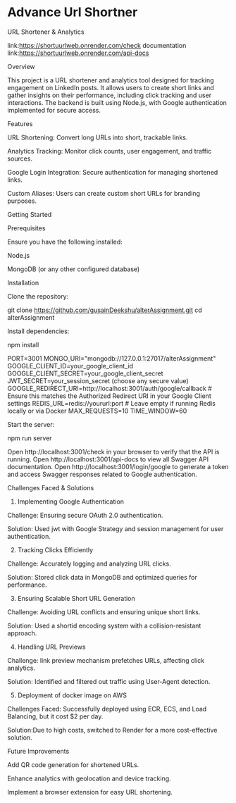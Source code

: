 
# Advance Url Shortner

URL Shortener & Analytics 

link:https://shortuurlweb.onrender.com/check
documentation link:https://shortuurlweb.onrender.com/api-docs

Overview

This project is a URL shortener and analytics tool designed for tracking engagement on LinkedIn posts. It allows users to create short links and gather insights on their performance, including click tracking and user interactions. The backend is built using Node.js, with Google authentication implemented for secure access.

Features

URL Shortening: Convert long URLs into short, trackable links.

Analytics Tracking: Monitor click counts, user engagement, and traffic sources.

Google Login Integration: Secure authentication for managing shortened links.

Custom Aliases: Users can create custom short URLs for branding purposes.

Getting Started

Prerequisites

Ensure you have the following installed:

Node.js

MongoDB (or any other configured database)

Installation

Clone the repository:

git clone https://github.com/gusainDeekshu/alterAssignment.git
cd alterAssignment

Install dependencies:

npm install

PORT=3001
MONGO_URI="mongodb://127.0.0.1:27017/alterAssignment"
GOOGLE_CLIENT_ID=your_google_client_id
GOOGLE_CLIENT_SECRET=your_google_client_secret
JWT_SECRET=your_session_secret (choose any secure value)
GOOGLE_REDIRECT_URI=http://localhost:3001/auth/google/callback  # Ensure this matches the Authorized Redirect URI in your Google Client settings
REDIS_URL=redis://yoururl:port  # Leave empty if running Redis locally or via Docker
MAX_REQUESTS=10
TIME_WINDOW=60

Start the server:

npm run server

Open http://localhost:3001/check in your browser to verify that the API is running.
Open http://localhost:3001/api-docs to view all Swagger API documentation.
Open http://localhost:3001/login/google to generate a token and access Swagger responses related to Google authentication.

Challenges Faced & Solutions

1. Implementing Google Authentication

Challenge: Ensuring secure OAuth 2.0 authentication.

Solution: Used jwt with Google Strategy and session management for user authentication.

2. Tracking Clicks Efficiently

Challenge: Accurately logging and analyzing URL clicks.

Solution: Stored click data in MongoDB and optimized queries for performance.

3. Ensuring Scalable Short URL Generation

Challenge: Avoiding URL conflicts and ensuring unique short links.

Solution: Used a shortid encoding system with a collision-resistant approach.

4. Handling  URL Previews

Challenge:  link preview mechanism prefetches URLs, affecting click analytics.

Solution: Identified and filtered out traffic using User-Agent detection.

5. Deployment of docker image on AWS

Challenges Faced: Successfully deployed using ECR, ECS, and Load Balancing, but it cost $2 per day.

Solution:Due to high costs, switched to Render for a more cost-effective solution.

Future Improvements

Add QR code generation for shortened URLs.

Enhance analytics with geolocation and device tracking.

Implement a browser extension for easy URL shortening.




